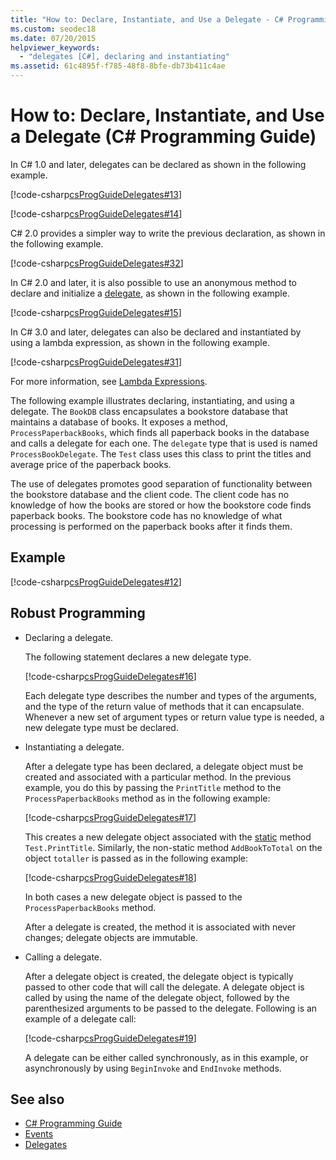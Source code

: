 ```yaml
---
title: "How to: Declare, Instantiate, and Use a Delegate - C# Programming Guide"
ms.custom: seodec18
ms.date: 07/20/2015
helpviewer_keywords: 
  - "delegates [C#], declaring and instantiating"
ms.assetid: 61c4895f-f785-48f8-8bfe-db73b411c4ae
---
```

# How to: Declare, Instantiate, and Use a Delegate (C# Programming Guide)
In C# 1.0 and later, delegates can be declared as shown in the following example.  
  
 [!code-csharp[csProgGuideDelegates#13](~/samples/snippets/csharp/VS_Snippets_VBCSharp/csProgGuideDelegates/CS/Delegates.cs#13)]  
  
 [!code-csharp[csProgGuideDelegates#14](~/samples/snippets/csharp/VS_Snippets_VBCSharp/csProgGuideDelegates/CS/Delegates.cs#14)]  
  
 C# 2.0 provides a simpler way to write the previous declaration, as shown in the following example.  
  
 [!code-csharp[csProgGuideDelegates#32](~/samples/snippets/csharp/VS_Snippets_VBCSharp/csProgGuideDelegates/CS/Delegates.cs#32)]  
  
 In C# 2.0 and later, it is also possible to use an anonymous method to declare and initialize a [delegate](../../language-reference/keywords/delegate.md), as shown in the following example.  
  
 [!code-csharp[csProgGuideDelegates#15](~/samples/snippets/csharp/VS_Snippets_VBCSharp/csProgGuideDelegates/CS/Delegates.cs#15)]  
  
 In C# 3.0 and later, delegates can also be declared and instantiated by using a lambda expression, as shown in the following example.  
  
 [!code-csharp[csProgGuideDelegates#31](~/samples/snippets/csharp/VS_Snippets_VBCSharp/csProgGuideDelegates/CS/Delegates.cs#31)]  
  
 For more information, see [Lambda Expressions](../statements-expressions-operators/lambda-expressions.md).  
  
 The following example illustrates declaring, instantiating, and using a delegate. The `BookDB` class encapsulates a bookstore database that maintains a database of books. It exposes a method, `ProcessPaperbackBooks`, which finds all paperback books in the database and calls a delegate for each one. The `delegate` type that is used is named `ProcessBookDelegate`. The `Test` class uses this class to print the titles and average price of the paperback books.  
  
 The use of delegates promotes good separation of functionality between the bookstore database and the client code. The client code has no knowledge of how the books are stored or how the bookstore code finds paperback books. The bookstore code has no knowledge of what processing is performed on the paperback books after it finds them.  
  
## Example  
 [!code-csharp[csProgGuideDelegates#12](~/samples/snippets/csharp/VS_Snippets_VBCSharp/csProgGuideDelegates/CS/Delegates.cs#12)]  
  
## Robust Programming  
  
- Declaring a delegate.  
  
     The following statement declares a new delegate type.  
  
     [!code-csharp[csProgGuideDelegates#16](~/samples/snippets/csharp/VS_Snippets_VBCSharp/csProgGuideDelegates/CS/Delegates.cs#16)]  
  
     Each delegate type describes the number and types of the arguments, and the type of the return value of methods that it can encapsulate. Whenever a new set of argument types or return value type is needed, a new delegate type must be declared.  
  
- Instantiating a delegate.  
  
     After a delegate type has been declared, a delegate object must be created and associated with a particular method. In the previous example, you do this by passing the `PrintTitle` method to the `ProcessPaperbackBooks` method as in the following example:  
  
     [!code-csharp[csProgGuideDelegates#17](~/samples/snippets/csharp/VS_Snippets_VBCSharp/csProgGuideDelegates/CS/Delegates.cs#17)]  
  
     This creates a new delegate object associated with the [static](../../language-reference/keywords/static.md) method `Test.PrintTitle`. Similarly, the non-static method `AddBookToTotal` on the object `totaller` is passed as in the following example:  
  
     [!code-csharp[csProgGuideDelegates#18](~/samples/snippets/csharp/VS_Snippets_VBCSharp/csProgGuideDelegates/CS/Delegates.cs#18)]  
  
     In both cases a new delegate object is passed to the `ProcessPaperbackBooks` method.  
  
     After a delegate is created, the method it is associated with never changes; delegate objects are immutable.  
  
- Calling a delegate.  
  
     After a delegate object is created, the delegate object is typically passed to other code that will call the delegate. A delegate object is called by using the name of the delegate object, followed by the parenthesized arguments to be passed to the delegate. Following is an example of a delegate call:  
  
     [!code-csharp[csProgGuideDelegates#19](~/samples/snippets/csharp/VS_Snippets_VBCSharp/csProgGuideDelegates/CS/Delegates.cs#19)]  
  
     A delegate can be either called synchronously, as in this example, or asynchronously by using `BeginInvoke` and `EndInvoke` methods.  
  
## See also

- [C# Programming Guide](../index.md)
- [Events](../events/index.md)
- [Delegates](./index.md)

